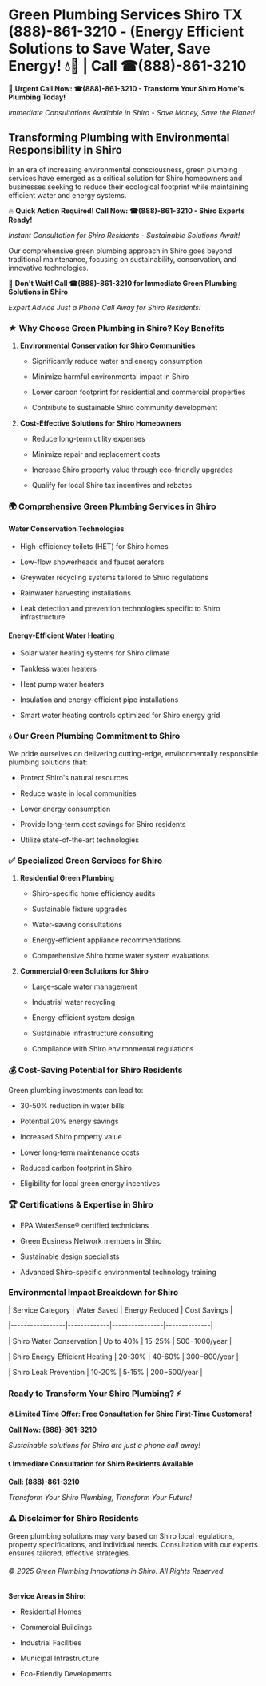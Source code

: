 # Green Plumbing Services Shiro TX (888)-861-3210 - (Energy Efficient Solutions to Save Water, Save Energy! 💧🌿 | Call ☎(888)-861-3210

🚨 **Urgent Call Now: ☎(888)-861-3210 - Transform Your Shiro Home's Plumbing Today!**
*Immediate Consultations Available in Shiro - Save Money, Save the Planet!*

## Transforming Plumbing with Environmental Responsibility in Shiro

In an era of increasing environmental consciousness, green plumbing services have emerged as a critical solution for Shiro homeowners and businesses seeking to reduce their ecological footprint while maintaining efficient water and energy systems. 

🔥 **Quick Action Required! Call Now: ☎(888)-861-3210 - Shiro Experts Ready!**
*Instant Consultation for Shiro Residents - Sustainable Solutions Await!*

Our comprehensive green plumbing approach in Shiro goes beyond traditional maintenance, focusing on sustainability, conservation, and innovative technologies.

🚨 **Don't Wait! Call ☎(888)-861-3210 for Immediate Green Plumbing Solutions in Shiro**
*Expert Advice Just a Phone Call Away for Shiro Residents!*

### ★ Why Choose Green Plumbing in Shiro? Key Benefits

1. **Environmental Conservation for Shiro Communities** 
   - Significantly reduce water and energy consumption
   - Minimize harmful environmental impact in Shiro
   - Lower carbon footprint for residential and commercial properties
   - Contribute to sustainable Shiro community development

2. **Cost-Effective Solutions for Shiro Homeowners** 
   - Reduce long-term utility expenses
   - Minimize repair and replacement costs
   - Increase Shiro property value through eco-friendly upgrades
   - Qualify for local Shiro tax incentives and rebates

### 🌍 Comprehensive Green Plumbing Services in Shiro

#### Water Conservation Technologies
- High-efficiency toilets (HET) for Shiro homes
- Low-flow showerheads and faucet aerators
- Greywater recycling systems tailored to Shiro regulations
- Rainwater harvesting installations
- Leak detection and prevention technologies specific to Shiro infrastructure

#### Energy-Efficient Water Heating
- Solar water heating systems for Shiro climate
- Tankless water heaters
- Heat pump water heaters
- Insulation and energy-efficient pipe installations
- Smart water heating controls optimized for Shiro energy grid

### 💧 Our Green Plumbing Commitment to Shiro

We pride ourselves on delivering cutting-edge, environmentally responsible plumbing solutions that:
- Protect Shiro's natural resources
- Reduce waste in local communities
- Lower energy consumption
- Provide long-term cost savings for Shiro residents
- Utilize state-of-the-art technologies

### ✅ Specialized Green Services for Shiro

1. **Residential Green Plumbing**
   - Shiro-specific home efficiency audits
   - Sustainable fixture upgrades
   - Water-saving consultations
   - Energy-efficient appliance recommendations
   - Comprehensive Shiro home water system evaluations

2. **Commercial Green Solutions for Shiro**
   - Large-scale water management
   - Industrial water recycling
   - Energy-efficient system design
   - Sustainable infrastructure consulting
   - Compliance with Shiro environmental regulations

### 💰 Cost-Saving Potential for Shiro Residents

Green plumbing investments can lead to:
- 30-50% reduction in water bills
- Potential 20% energy savings
- Increased Shiro property value
- Lower long-term maintenance costs
- Reduced carbon footprint in Shiro
- Eligibility for local green energy incentives

### 🏆 Certifications & Expertise in Shiro

- EPA WaterSense® certified technicians
- Green Business Network members in Shiro
- Sustainable design specialists
- Advanced Shiro-specific environmental technology training

### Environmental Impact Breakdown for Shiro

| Service Category | Water Saved | Energy Reduced | Cost Savings |
|-----------------|-------------|----------------|--------------|
| Shiro Water Conservation | Up to 40% | 15-25% | $500-$1000/year |
| Shiro Energy-Efficient Heating | 20-30% | 40-60% | $300-$800/year |
| Shiro Leak Prevention | 10-20% | 5-15% | $200-$500/year |

### Ready to Transform Your Shiro Plumbing? ⚡

**🔥 Limited Time Offer: Free Consultation for Shiro First-Time Customers!**

**Call Now: (888)-861-3210**
*Sustainable solutions for Shiro are just a phone call away!*

#### 📞 Immediate Consultation for Shiro Residents Available

**Call: (888)-861-3210**
*Transform Your Shiro Plumbing, Transform Your Future!*

### ⚠️ Disclaimer for Shiro Residents

Green plumbing solutions may vary based on Shiro local regulations, property specifications, and individual needs. Consultation with our experts ensures tailored, effective strategies.

###### © 2025 Green Plumbing Innovations in Shiro. All Rights Reserved.

**Service Areas in Shiro:** 
- Residential Homes
- Commercial Buildings
- Industrial Facilities
- Municipal Infrastructure
- Eco-Friendly Developments